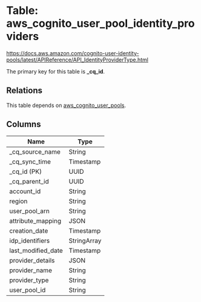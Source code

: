 # Table: aws_cognito_user_pool_identity_providers

https://docs.aws.amazon.com/cognito-user-identity-pools/latest/APIReference/API_IdentityProviderType.html

The primary key for this table is **_cq_id**.

## Relations

This table depends on [aws_cognito_user_pools](aws_cognito_user_pools).

## Columns

| Name          | Type          |
| ------------- | ------------- |
|_cq_source_name|String|
|_cq_sync_time|Timestamp|
|_cq_id (PK)|UUID|
|_cq_parent_id|UUID|
|account_id|String|
|region|String|
|user_pool_arn|String|
|attribute_mapping|JSON|
|creation_date|Timestamp|
|idp_identifiers|StringArray|
|last_modified_date|Timestamp|
|provider_details|JSON|
|provider_name|String|
|provider_type|String|
|user_pool_id|String|